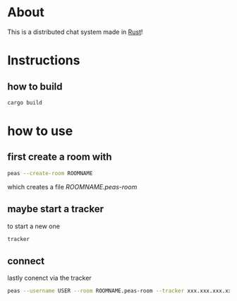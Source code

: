 # About
This is a distributed chat system made in [Rust](https://www.rust-lang.org/)!

# Instructions
## how to build

```sh
cargo build
```

# how to use
## first create a room with
```sh
peas --create-room ROOMNAME
```
which creates a file *ROOMNAME.peas-room*

## maybe start a tracker
to start a new one
```sh
tracker
```

## connect
lastly conenct via the tracker
```sh
peas --username USER --room ROOMNAME.peas-room --tracker xxx.xxx.xxx.xxx.ppp
```
